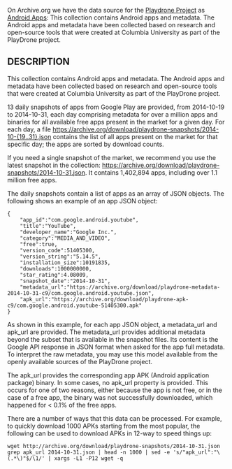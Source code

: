 On Archive.org we have the data source for the [Playdrone Project](http://systems.cs.columbia.edu/projects/playdrone/) as [Android Apps](https://archive.org/details/android_apps&tab=about): This collection contains Android apps and metadata. The Android apps and metadata have been collected based on research and open-source tools that were created at Columbia University as part of the PlayDrone project.

DESCRIPTION
-----------

This collection contains Android apps and metadata. The Android apps and metadata have been collected based on research and open-source tools that were created at Columbia University as part of the PlayDrone project.

13 daily snapshots of apps from Google Play are provided, from 2014-10-19 to 2014-10-31, each day comprising metadata for over a million apps and binaries for all available free apps present in the market for a given day. For each day, a file https://archive.org/download/playdrone-snapshots/2014-10-{19..31}.json contains the list of all apps present on the market for that specific day; the apps are sorted by download counts.

If you need a single snapshot of the market, we recommend you use the latest snapshot in the collection: https://archive.org/download/playdrone-snapshots/2014-10-31.json. It contains 1,402,894 apps, including over 1.1 million free apps.

The daily snapshots contain a list of apps as an array of JSON objects. The following shows an example of an app JSON object:

	{
		"app_id":"com.google.android.youtube",
		"title":"YouTube",
		"developer_name":"Google Inc.",
		"category":"MEDIA_AND_VIDEO",
		"free":true,
		"version_code":51405300,
		"version_string":"5.14.5",
		"installation_size":10191835,
		"downloads":1000000000,
		"star_rating":4.08009,
		"snapshot_date":"2014-10-31",
		"metadata_url":"https://archive.org/download/playdrone-metadata-2014-10-31-c9/com.google.android.youtube.json",
		"apk_url":"https://archive.org/download/playdrone-apk-c9/com.google.android.youtube-51405300.apk"
	}

As shown in this example, for each app JSON object, a metadata_url and apk_url are provided. The metadata_url provides additional metadata beyond the subset that is available in the snapshot files. Its content is the Google API response in JSON format when asked for the app full metadata. To interpret the raw metadata, you may use this model available from the openly available sources of the PlayDrone project.

The apk_url provides the corresponding app APK (Android application package) binary. In some cases, no apk_url property is provided. This occurs for one of two reasons, either because the app is not free, or in the case of a free app, the binary was not successfully downloaded, which happened for < 0.1% of the free apps.

There are a number of ways that this data can be processed. For example, to quickly download 1000 APKs starting from the most popular, the following can be used to download APKs in 12-way to speed things up:

	wget http://archive.org/download/playdrone-snapshots/2014-10-31.json
	grep apk_url 2014-10-31.json | head -n 1000 | sed -e 's/"apk_url":"\(.*\)"$/\1/' | xargs -L1 -P12 wget -q
